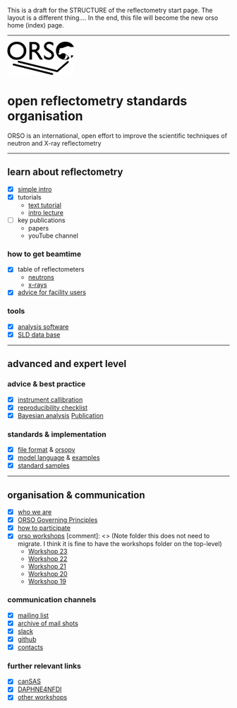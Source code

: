 This is a draft for the STRUCTURE of the reflectometry start page. The layout is a different thing.... In the end, this file will become the new orso home (index) page.

---

<img src="https://github.com/reflectivity/logo/raw/master/aglavic/ORSO_Logo_clean.png" width="30%">

# open reflectometry standards organisation

ORSO is an international, open effort to improve the scientific techniques 
of neutron and X-ray reflectometry 

---

## learn about reflectometry

- [X] [simple intro](https://www.reflectometry.org/learn_about_reflectometry/simple_intro)
- [X] tutorials
  - [text tutorial](https://www.reflectometry.org/learn/intro.html)
  - [intro lecture](https://www.youtube.com/watch?v=PHBLK_3sfi8)
- [ ] key publications
  - papers
  - youTube channel

### how to get beamtime

- [X] table of reflectometers
  - [neutrons](https://www.reflectometry.org/learn_about_reflectoemtry/list_of_neutron_reflectometers)
  - [x-rays](https://www.reflectometry.org/learn_about_reflectoemtry/list_of_x-ray_reflectometers)
- [X] [advice for facility users](https://www.reflectometry.org/learn_about_reflectoemtry/advice_for_facility_users/)

### tools

- [X] [analysis software](https://www.reflectometry.org/learn_about_reflectometry/analysis_software)
- [X] [SLD data base](https://slddb.esss.dk/slddb/)

---

## advanced and expert level

### advice & best practice

- [X] [instrument callibration](https://www.reflectometry.org/learn_about_reflectometry/calibrations)
- [X] [reproducibility checklist](https://www.reflectometry.org/learn_about_reflectometry/reproducibility_checklist)
- [X] [Bayesian analysis](https://arxiv.org/abs/2207.10406) [Publication](https://journals.iucr.org/j/issues/2023/01/00/yr5098/index.html)

### standards & implementation

- [X] [file format](https://www.reflectometry.org/advanced_and_expert_level/file_format)
  \& [orsopy](https://orsopy.readthedocs.io/en/latest)
- [X] [model language](https://www.reflectometry.org/advanced_and_expert_level/file_format/simple_model) & [examples](https://slddb.esss.dk/slddb/sample)
- [X] [standard samples](https://www.reflectometry.org/advanced_and_expert_level/standard_samples)

---

## organisation & communication

- [X] [who we are](https://www.reflectometry.org/organisation_and_communication/who_we_are)
- [X] [ORSO Governing Principles](https://www.reflectometry.org/organisation_and_communication/orso_governing_principles)
- [X] [how to participate](https://www.reflectometry.org/organisation_and_communication/how_to_participate)
- [X] [orso workshops](https://www.reflectometry.org/workshops)
[comment]: <> (Note folder this does not need to migrate. I think it is fine to have the workshops folder on the top-level)
  - [Workshop 23](https://www.reflectometry.org/workshops/workshop_2023)
  - [Workshop 22](https://www.reflectometry.org/workshops/workshop_2022)
  - [Workshop 21](https://www.reflectometry.org/workshops/workshop_2021)
  - [Workshop 20](https://www.reflectometry.org/workshops/workshop_2020)
  - [Workshop 19](https://www.reflectometry.org/workshops/workshop_2019)


### communication channels

- [X] [mailing list](https://reflectometry.us10.list-manage.com/subscribe/post?u=e7e953117fa45f665f9030aaa&id=fa298202d4)
- [X] [archive of mail shots](https://us10.campaign-archive.com/home/?u=e7e953117fa45f665f9030aaa&id=fa298202d4)
- [X] [slack](https://orso-co.slack.com)
- [X] [github](https://github.com/reflectivity)
- [X] [contacts](https://www.reflectometry.org/organisation_and_communication/contacts)
  
### further relevant links

- [X] [canSAS](https://www.cansas.org)
- [X] [DAPHNE4NFDI](https://www.daphne4nfdi.de/english/index.php)
- [X] [other workshops](https://www.reflectometry.org/organisation_and_communication/other_links)
